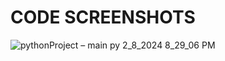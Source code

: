 # CODE SCREENSHOTS
![pythonProject – main py 2_8_2024 8_29_06 PM](https://github.com/gracious006/COS-project/assets/149418735/7f9d4566-3d0d-4724-b3be-4d2deb8f3837)

